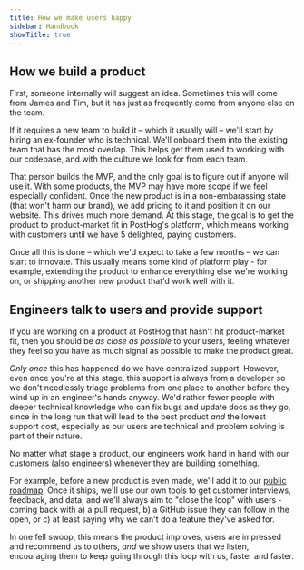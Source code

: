```yaml
---
title: How we make users happy
sidebar: Handbook
showTitle: true
---
```


## How we build a product

First, someone internally will suggest an idea. Sometimes this will come from James and Tim, but it has just as frequently come from anyone else on the team.

If it requires a new team to build it – which it usually will – we'll start by hiring an ex-founder who is technical. We'll onboard them into the existing team that has the most overlap. This helps get them used to working with our codebase, and with the culture we look for from each team.

That person builds the MVP, and the only goal is to figure out if anyone will use it. With some products, the MVP may have more scope if we feel especially confident. Once the new product is in a non-embarassing state (that won't harm our brand), we add pricing to it and position it on our website. This drives much more demand. At this stage, the goal is to get the product to product-market fit in PostHog's platform, which means working with customers until we have 5 delighted, paying customers. 

Once all this is done – which we'd expect to take a few months – we can start to innovate. This usually means some kind of platform play - for example, extending the product to enhance everything else we're working on, or shipping another new product that'd work well with it.

## Engineers talk to users and provide support

If you are working on a product at PostHog that hasn't hit product-market fit, then you should be _as close as possible_ to  your users, feeling whatever they feel so you have as much signal as possible to make the product great.

_Only once_ this has happened do we have centralized support. However, even once you're at this stage, this support is always from a developer so we don't needlessly triage problems from one place to another before they wind up in an engineer's hands anyway. We'd rather fewer people with deeper technical knowledge who can fix bugs and update docs as they go, since in the long run that will lead to the best product _and_ the lowest support cost, especially as our users are technical and problem solving is part of their nature.

No matter what stage a product, our engineers work hand in hand with our customers (also engineers) whenever they are building something.

For example, before a new product is even made, we'll add it to our [public roadmap](/roadmap). Once it ships, we'll use our own tools to get customer interviews, feedback, and data, and we'll always aim to "close the loop" with users - coming back with a) a pull request, b) a GitHub issue they can follow in the open, or c) at least saying why we can't do a feature they've asked for.

In one fell swoop, this means the product improves, users are impressed and recommend us to others, _and_ we show users that we listen, encouraging them to keep going through this loop with us, faster and faster.